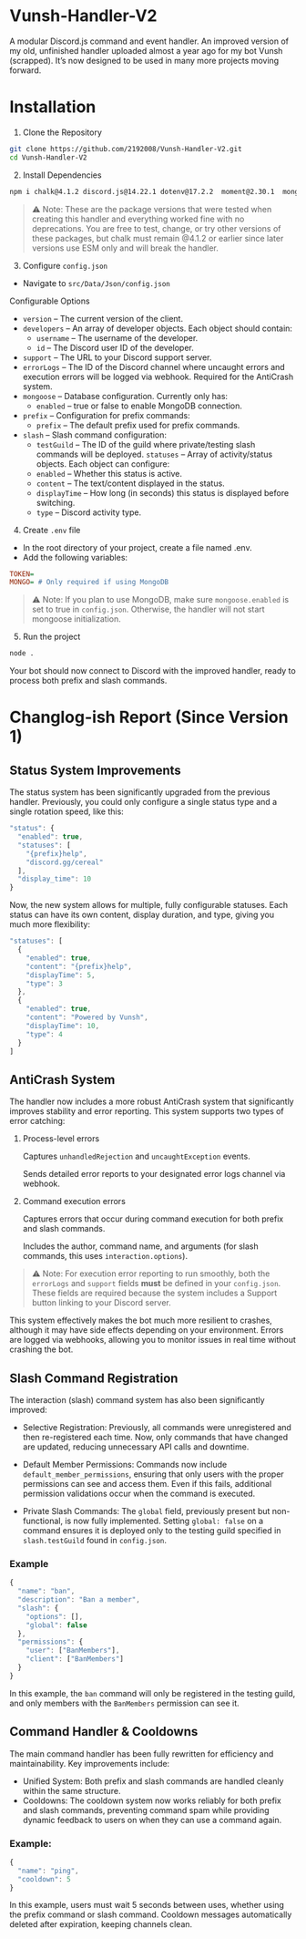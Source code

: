 # Vunsh-Handler-V2
A modular Discord.js command and event handler. An improved version of my old, unfinished handler uploaded almost a year ago for my bot Vunsh (scrapped). It’s now designed to be used in many more projects moving forward.

# Installation

1. Clone the Repository
```bash
git clone https://github.com/2192008/Vunsh-Handler-V2.git
cd Vunsh-Handler-V2
```

2. Install Dependencies
```bash
npm i chalk@4.1.2 discord.js@14.22.1 dotenv@17.2.2  moment@2.30.1  mongoose@8.18.00
```
> ⚠️ Note: These are the package versions that were tested when creating this handler and everything worked fine with no deprecations. You are free to test, change, or try other versions of these packages, but chalk must remain @4.1.2 or earlier since later versions use ESM only and will break the handler.

3. Configure `config.json`
- Navigate to `src/Data/Json/config.json`

Configurable Options
- `version` – The current version of the client.
- `developers` – An array of developer objects. Each object should contain:
  - `username` – The username of the developer.
  - `id` – The Discord user ID of the developer.
- `support` – The URL to your Discord support server.
- `errorLogs` – The ID of the Discord channel where uncaught errors and execution errors will be logged via webhook. Required for the AntiCrash system.
- `mongoose` – Database configuration. Currently only has:
  - `enabled` – true or false to enable MongoDB connection.
- `prefix` – Configuration for prefix commands:
  - `prefix` – The default prefix used for prefix commands.
- `slash` – Slash command configuration:
  - `testGuild` – The ID of the guild where private/testing slash commands will be deployed.
`statuses` – Array of activity/status objects. Each object can configure:
  - `enabled` – Whether this status is active.
  - `content` – The text/content displayed in the status.
  - `displayTime` – How long (in seconds) this status is displayed before switching.
  - `type` – Discord activity type.

4. Create `.env` file

- In the root directory of your project, create a file named .env.
- Add the following variables:
```ini
TOKEN=
MONGO= # Only required if using MongoDB
```
> ⚠️ Note: If you plan to use MongoDB, make sure `mongoose.enabled` is set to true in `config.json`. Otherwise, the handler will not start mongoose initialization.

5. Run the project
```bash
node .
```
Your bot should now connect to Discord with the improved handler, ready to process both prefix and slash commands.

# Changlog-ish Report (Since Version 1)

## Status System Improvements
The status system has been significantly upgraded from the previous handler. Previously, you could only configure a single status type and a single rotation speed, like this:
```js
"status": {
  "enabled": true,
  "statuses": [
    "{prefix}help",
    "discord.gg/cereal"
  ],
  "display_time": 10
}
```
Now, the new system allows for multiple, fully configurable statuses. Each status can have its own content, display duration, and type, giving you much more flexibility:
```js
"statuses": [
  {
    "enabled": true,
    "content": "{prefix}help",
    "displayTime": 5,
    "type": 3
  },
  {
    "enabled": true,
    "content": "Powered by Vunsh",
    "displayTime": 10,
    "type": 4
  }
]
```

## AntiCrash System
The handler now includes a more robust AntiCrash system that significantly improves stability and error reporting. This system supports two types of error catching:

1. Process-level errors
  
   Captures `unhandledRejection` and `uncaughtException` events.

   Sends detailed error reports to your designated error logs channel via webhook.

3. Command execution errors

   Captures errors that occur during command execution for both prefix and slash commands.
   
   Includes the author, command name, and arguments (for slash commands, this uses `interaction.options`).

> ⚠️ Note: For execution error reporting to run smoothly, both the `errorLogs` and `support` fields **must** be defined in your `config.json`. These fields are required because the system includes a Support button linking to your Discord server.

This system effectively makes the bot much more resilient to crashes, although it may have side effects depending on your environment. Errors are logged via webhooks, allowing you to monitor issues in real time without crashing the bot.

## Slash Command Registration
The interaction (slash) command system has also been significantly improved:

- Selective Registration: Previously, all commands were unregistered and then re-registered each time. Now, only commands that have changed are updated, reducing unnecessary API calls and downtime.

- Default Member Permissions: Commands now include `default_member_permissions`, ensuring that only users with the proper permissions can see and access them. Even if this fails, additional permission validations occur when the command is executed.

- Private Slash Commands: The `global` field, previously present but non-functional, is now fully implemented. Setting `global: false` on a command ensures it is deployed only to the testing guild specified in `slash.testGuild` found in `config.json`.

### Example
```js
{
  "name": "ban",
  "description": "Ban a member",
  "slash": {
    "options": [],
    "global": false
  },
  "permissions": {
    "user": ["BanMembers"],
    "client": ["BanMembers"]
  }
}
```
In this example, the `ban` command will only be registered in the testing guild, and only members with the `BanMembers` permission can see it.

## Command Handler & Cooldowns
The main command handler has been fully rewritten for efficiency and maintainability. Key improvements include:

- Unified System: Both prefix and slash commands are handled cleanly within the same structure.
- Cooldowns: The cooldown system now works reliably for both prefix and slash commands, preventing command spam while providing dynamic feedback to users on when they can use a command again.

### Example:

```js
{
  "name": "ping",
  "cooldown": 5
}
```

In this example, users must wait 5 seconds between uses, whether using the prefix command or slash command. Cooldown messages automatically deleted after expiration, keeping channels clean.
